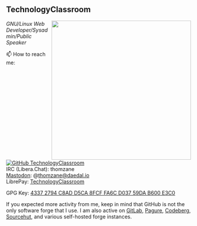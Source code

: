 <h2>TechnologyClassroom</h2>
<img align='right' src="https://github-readme-stats.vercel.app/api?username=TechnologyClassroom&show_icons=true&theme=dark" width="380">
<p><em>GNU/Linux Web Developer/Sysadmin/Public Speaker</em></p>

📫 How to reach me:<br>
[![GitHub TechnologyClassroom](https://img.shields.io/github/followers/TechnologyClassroom?label=follow%20github&style=flat-square)](https://github.com/TechnologyClassroom)<br>
IRC (Libera.Chat): thomzane<br>
<a rel="me" href="https://daedal.io/@thomzane">Mastodon</a>: @thomzane@daedal.io<br>
LibrePay: <a href="https://liberapay.com/technologyclassroom/">TechnologyClassroom</a><br>
<!-- GitLab: <a href="https://gitlab.com/TechnologyClassroom">TechnologyClassroom</a><br> -->
GPG Key: <a href="https://pgp.mit.edu/pks/lookup?op=get&search=0x43372794C8ADD5CA8FCFFA6CD03759DAB600E3C0">4337 2794 C8AD D5CA 8FCF  FA6C D037 59DA B600 E3C0</a>

If you expected more activity from me, keep in mind that GitHub is not the only software forge that I use. I am also active on [GitLab](https://gitlab.com/TechnologyClassroom), [Pagure](https://pagure.io/JShelter/webextension/), [Codeberg](https://codeberg.org/), [Sourcehut](https://sr.ht/), and various self-hosted forge instances.

<!--
**TechnologyClassroom/TechnologyClassroom** is a ✨ _special_ ✨ repository because its `README.md` (this file) appears on your GitHub profile.

Here are some ideas to get you started:

- 🔭 I’m currently working on ...
- 🌱 I’m currently learning ...
- 👯 I’m looking to collaborate on ...
- 🤔 I’m looking for help with ...
- 💬 Ask me about ...
- 📫 How to reach me: ...
- 😄 Pronouns: ...
- ⚡ Fun fact: ...
-->
